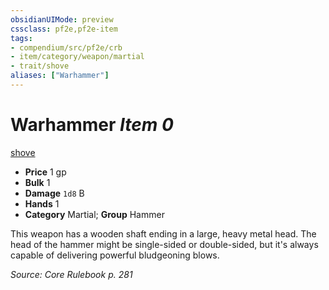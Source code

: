 ```yaml
---
obsidianUIMode: preview
cssclass: pf2e,pf2e-item
tags:
- compendium/src/pf2e/crb
- item/category/weapon/martial
- trait/shove
aliases: ["Warhammer"]
---
```

# Warhammer *Item 0*  
[shove](/rules/traits/shove.md)  

- **Price** 1 gp
- **Bulk** 1
- **Damage** `1d8` B
- **Hands** 1
- **Category** Martial; **Group** Hammer 

This weapon has a wooden shaft ending in a large, heavy metal head. The head of the hammer might be single-sided or double-sided, but it's always capable of delivering powerful bludgeoning blows.

*Source: Core Rulebook p. 281*